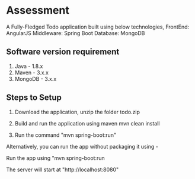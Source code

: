# Assessment

A Fully-Fledged Todo application built using below technologies,
FrontEnd: AngularJS
Middleware: Spring Boot
Database: MongoDB

## Software version requirement

1. Java - 1.8.x
2. Maven - 3.x.x
3. MongoDB - 3.x.x

## Steps to Setup

1. Download the application, unzip the folder todo.zip
  
2. Build and run the application using maven 
    mvn clean install

3. Run the command "mvn spring-boot:run"

Alternatively, you can run the app without packaging it using -

Run the app using "mvn spring-boot:run

The server will start at "http://localhost:8080"




